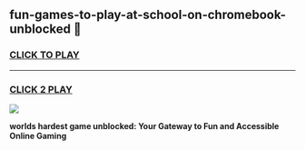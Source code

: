 
## fun-games-to-play-at-school-on-chromebook-unblocked 👋
<h3>
<a href="https://premium.freeplayer.one?title=fun-games-to-play-at-school-on-chromebook-unblocked&ref=14F">CLICK TO PLAY</a></h3>
<hr>

<h3>
<a href="https://premium.freeplayer.one?title=fun-games-to-play-at-school-on-chromebook-unblocked&ref=14F">CLICK 2 PLAY</a>
  
</h3>

<a href="https://premium.freeplayer.one?title=fun-games-to-play-at-school-on-chromebook-unblocked&ref=12F/"><img src="https://clearcache.store/games.png"></a>


**worlds hardest game unblocked: Your Gateway to Fun and Accessible Online Gaming**
